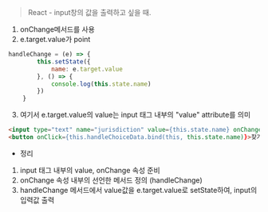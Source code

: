 > React - input창의 값을 출력하고 싶을 때.

1. onChange메서드를 사용
2. e.target.value가 point

``` javascript
handleChange = (e) => {
        this.setState({
            name: e.target.value
        }, () => {
            console.log(this.state.name)
        })
    }
```

3. 여기서 e.target.value의 value는 input 태그 내부의 "value" attribute를 의미

```html
<input type="text" name="jurisdiction" value={this.state.name} onChange={this.handleChange}/>
<button onClick={this.handleChoiceData.bind(this, this.state.name)}>찾기</button>
```


- 정리
1. input 태그 내부의 value, onChange 속성 준비
2. onChange 속성 내부의 선언한 메서드 정의 (handleChange)
3. handleChange 메서드에서 value값을 e.target.value로 setState하여, input의 입력값 출력